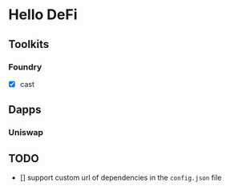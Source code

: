 # Hello DeFi

## Toolkits

### Foundry

- [x] cast

## Dapps

### Uniswap

## TODO

- [] support custom url of dependencies in the `config.json` file